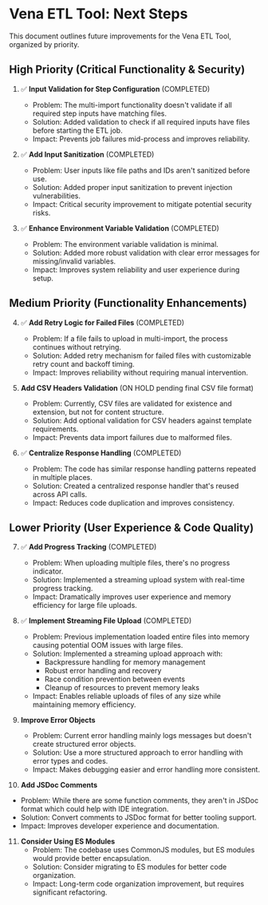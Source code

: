 # Vena ETL Tool: Next Steps

This document outlines future improvements for the Vena ETL Tool, organized by priority.

## High Priority (Critical Functionality & Security)

1. ✅ **Input Validation for Step Configuration** (COMPLETED)
   - Problem: The multi-import functionality doesn't validate if all required step inputs have matching files.
   - Solution: Added validation to check if all required inputs have files before starting the ETL job.
   - Impact: Prevents job failures mid-process and improves reliability.

2. ✅ **Add Input Sanitization** (COMPLETED)
   - Problem: User inputs like file paths and IDs aren't sanitized before use.
   - Solution: Added proper input sanitization to prevent injection vulnerabilities.
   - Impact: Critical security improvement to mitigate potential security risks.

3. ✅ **Enhance Environment Variable Validation** (COMPLETED)
   - Problem: The environment variable validation is minimal.
   - Solution: Added more robust validation with clear error messages for missing/invalid variables.
   - Impact: Improves system reliability and user experience during setup.

## Medium Priority (Functionality Enhancements)

4. ✅ **Add Retry Logic for Failed Files** (COMPLETED)
   - Problem: If a file fails to upload in multi-import, the process continues without retrying.
   - Solution: Added retry mechanism for failed files with customizable retry count and backoff timing.
   - Impact: Improves reliability without requiring manual intervention.

5. **Add CSV Headers Validation** (ON HOLD pending final CSV file format)
   - Problem: Currently, CSV files are validated for existence and extension, but not for content structure.
   - Solution: Add optional validation for CSV headers against template requirements.
   - Impact: Prevents data import failures due to malformed files.

6. ✅ **Centralize Response Handling** (COMPLETED)
   - Problem: The code has similar response handling patterns repeated in multiple places.
   - Solution: Created a centralized response handler that's reused across API calls.
   - Impact: Reduces code duplication and improves consistency.

## Lower Priority (User Experience & Code Quality)

7. ✅ **Add Progress Tracking** (COMPLETED)
   - Problem: When uploading multiple files, there's no progress indicator.
   - Solution: Implemented a streaming upload system with real-time progress tracking.
   - Impact: Dramatically improves user experience and memory efficiency for large file uploads.

8. ✅ **Implement Streaming File Upload** (COMPLETED)
   - Problem: Previous implementation loaded entire files into memory causing potential OOM issues with large files.
   - Solution: Implemented a streaming upload approach with:
     - Backpressure handling for memory management
     - Robust error handling and recovery
     - Race condition prevention between events
     - Cleanup of resources to prevent memory leaks
   - Impact: Enables reliable uploads of files of any size while maintaining memory efficiency.

9. **Improve Error Objects**
   - Problem: Current error handling mainly logs messages but doesn't create structured error objects.
   - Solution: Use a more structured approach to error handling with error types and codes.
   - Impact: Makes debugging easier and error handling more consistent.

10. **Add JSDoc Comments**
   - Problem: While there are some function comments, they aren't in JSDoc format which could help with IDE integration.
   - Solution: Convert comments to JSDoc format for better tooling support.
   - Impact: Improves developer experience and documentation.

11. **Consider Using ES Modules**
    - Problem: The codebase uses CommonJS modules, but ES modules would provide better encapsulation.
    - Solution: Consider migrating to ES modules for better code organization.
    - Impact: Long-term code organization improvement, but requires significant refactoring.